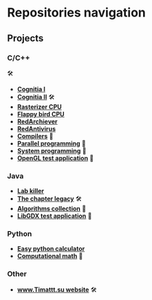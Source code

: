 # Repositories navigation

## Projects

### C/C++
🛠
* [**Cognitia I**](https://github.com/timattt/Cognitia-I)
* [**Cognitia II**](https://github.com/timattt/Cognitia-II) 🛠️
* [**Rasterizer CPU**](https://github.com/timattt/Rasterizer-CPU)
* [**Flappy bird CPU**](https://github.com/timattt/Flappy-bird-CPU)
* [**RedArchiever**](https://github.com/timattt/RedArchiever)
* [**RedAntivirus**](https://github.com/timattt/RedAntivirus)
* [**Compilers**](https://github.com/timattt/Project-cpp) 🧪
* [**Parallel programming**](https://github.com/timattt/Parallel-programming) 🧪
* [**System programming**](https://github.com/timattt/Indestructible-shield-from-Lunev) 🧪
* [**OpenGL test application**](https://github.com/timattt/OpenGL-sample) 🧰

### Java

* [**Lab killer**](https://github.com/timattt/Laboratory-calculations-optimizator)
* [**The chapter legacy**](https://github.com/timattt/TheChapterLegacy) 🛠️
* [**Algorithms collection**](https://github.com/timattt/Algorithms-collection) 🧪
* [**LibGDX test application**](https://github.com/timattt/LibGDXTestGooglePlayApp) 🧰

### Python

* [**Easy python calculator**](https://github.com/timattt/Easy-py-calculator)
* [**Computational math**](https://github.com/timattt/Computational-math) 🧪

### Other

* [**www.Timattt.su website**](https://github.com/timattt/Timattt.su) 🛠️
